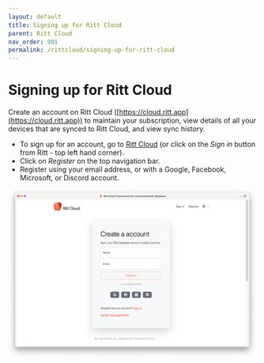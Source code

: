 ```yaml
---
layout: default
title: Signing up for Ritt Cloud
parent: Ritt Cloud
nav_order: 901
permalink: /rittcloud/signing-up-for-ritt-cloud
---
```


# Signing up for Ritt Cloud

Create an account on Ritt Cloud ([https://cloud.ritt.app](https://cloud.ritt.app)) to maintain your subscription, view details of all your devices that are synced to Ritt Cloud, and view sync history.

- To sign up for an account, go to [Ritt Cloud](https://cloud.ritt.app) (or click on the *Sign in* button from Ritt - top left hand corner).
- Click on *Register* on the top navigation bar.
- Register using your email address, or with a Google, Facebook, Microsoft, or Discord account.

![Ritt Cloud Register](../img/v1.2-PNG-Ritt-Cloud-Register.png)